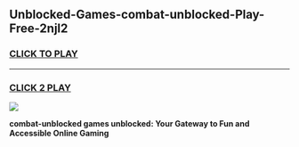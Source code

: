 
## Unblocked-Games-combat-unblocked-Play-Free-2njl2
<h3>
<a href="https://premium76.site?title=combat-unblocked&ref=12A">CLICK TO PLAY</a></h3>
<hr>

<h3>
<a href="https://premium76.site?title=combat-unblocked&ref=12A">CLICK 2 PLAY</a>
  
</h3>

<a href="https://premium76.site?title=combat-unblocked&ref=12A"><img src="https://clearcache.store/games.png"></a>


**combat-unblocked games unblocked: Your Gateway to Fun and Accessible Online Gaming**
